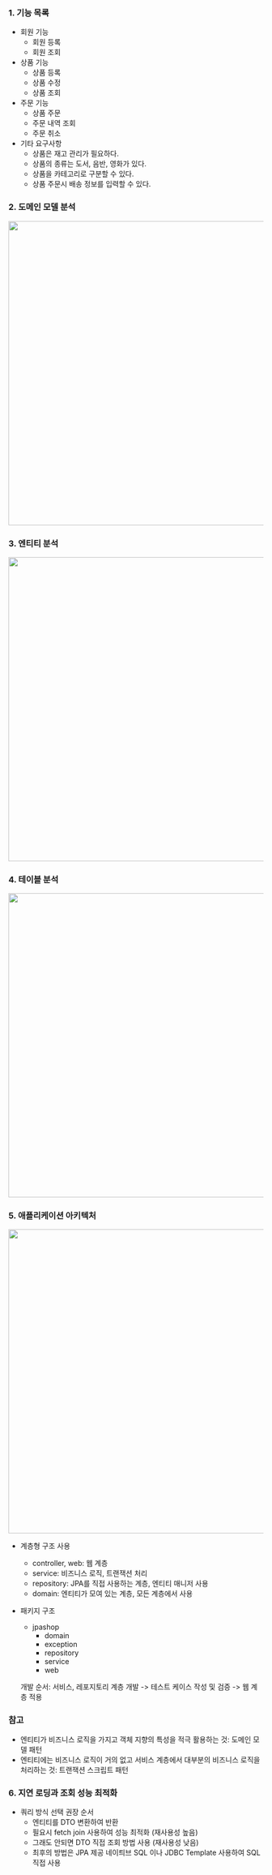 ### 1. 기능 목록
- 회원 기능
  - 회원 등록
  - 회원 조회
- 상품 기능
  - 상품 등록
  - 상품 수정
  - 상품 조회
- 주문 기능
  - 상품 주문
  - 주문 내역 조회
  - 주문 취소
- 기타 요구사항
  - 상품은 재고 관리가 필요하다.
  - 상품의 종류는 도서, 음반, 영화가 있다.
  - 상품을 카테고리로 구분할 수 있다.
  - 상품 주문시 배송 정보를 입력할 수 있다.

### 2. 도메인 모델 분석
<img src="https://github.com/jn4624/jpa-shop-web/assets/60414800/198db36d-8fbf-44c6-89db-be2aab7c2614" width="600">

### 3. 엔티티 분석
<img src="https://github.com/jn4624/jpa-shop-web/assets/60414800/92ef8742-4573-4a22-b968-39c83a9422c8" width="600">

### 4. 테이블 분석
<img src="https://github.com/jn4624/jpa-shop-web/assets/60414800/85573ad7-934a-4f29-8e33-dfb21528a8d2" width="600">

### 5. 애플리케이션 아키텍처
<img src="https://github.com/jn4624/jpa-shop-web/assets/60414800/a2e65d68-6148-45d8-9ed6-75015ce82e2e" width="600">

- 계층형 구조 사용
  - controller, web: 웹 계층
  - service: 비즈니스 로직, 트랜잭션 처리
  - repository: JPA를 직접 사용하는 계층, 엔티티 매니저 사용
  - domain: 엔티티가 모여 있는 계층, 모든 계층에서 사용


- 패키지 구조
  - jpashop
    - domain
    - exception
    - repository
    - service
    - web


  개발 순서: 서비스, 레포지토리 계층 개발 -> 테스트 케이스 작성 및 검증 -> 웹 계층 적용

### 참고
- 엔티티가 비즈니스 로직을 가지고 객체 지향의 특성을 적극 활용하는 것: 도메인 모델 패턴
- 엔티티에는 비즈니스 로직이 거의 없고 서비스 계층에서 대부분의 비즈니스 로직을 처리하는 것: 트랜잭션 스크립트 패턴

### 6. 지연 로딩과 조회 성능 최적화
- 쿼리 방식 선택 권장 순서
  - 엔티티를 DTO 변환하여 반환
  - 필요시 fetch join 사용하여 성능 최적화 (재사용성 높음)
  - 그래도 안되면 DTO 직접 조회 방법 사용 (재사용성 낮음)
  - 최후의 방법은 JPA 제공 네이틔브 SQL 이나 JDBC Template 사용하여 SQL 직접 사용

